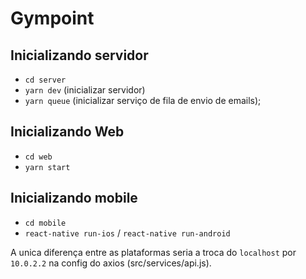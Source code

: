 # Gympoint

## Inicializando servidor

- `cd server`
- `yarn dev` (inicializar servidor)
- `yarn queue` (inicializar serviço de fila de envio de emails);

## Inicializando Web

- `cd web`
- `yarn start`

## Inicializando mobile

- `cd mobile`
- `react-native run-ios` / `react-native run-android`

A unica diferença entre as plataformas seria a troca do `localhost` por `10.0.2.2` na config do axios (src/services/api.js).
